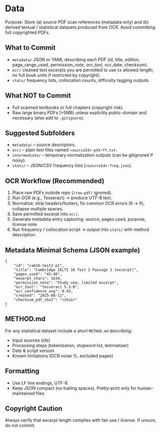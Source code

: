 # Data

Purpose: Store (a) source PDF scan references (metadata only) and (b) derived textual / statistical datasets produced from OCR. Avoid committing full copyrighted PDFs.

## What to Commit

- `metadata/` JSON or YAML describing each PDF (id, title, edition, page_range_used, permission_note, ocr_tool, ocr_date, checksum).
- `ocr/` cleaned text excerpts you are permitted to use (≤ allowed length; no full book units if restricted by copyright).
- `stats/` frequency lists, collocation counts, difficulty tagging outputs.

## What NOT to Commit

- Full scanned textbooks or full chapters (copyright risk).
- Raw large binary PDFs (>5MB) unless explicitly public-domain and necessary (else add to `.gitignore`).

## Suggested Subfolders

- `metadata/` – source descriptors.
- `ocr/` – plain text files named `<sourceId>-pXX-YY.txt`.
- `intermediate/` – temporary normalization outputs (can be gitignored if noisy).
- `stats/` – JSON/CSV frequency lists (`<sourceId>-freq.json`).

## OCR Workflow (Recommended)

1. Place raw PDFs outside repo (`/raw-pdf/` ignored).
2. Run OCR (e.g., Tesseract) -> produce UTF-8 text.
3. Normalize: strip headers/footers, fix common OCR errors (ﬁ -> fi), collapse multiple spaces.
4. Save permitted excerpt into `ocr/`.
5. Generate metadata entry capturing: source, pages used, purpose, license note.
6. Run frequency / collocation script -> output into `stats/` with method description.

## Metadata Minimal Schema (JSON example)

```
{
	"id": "cam16-test2-p1",
	"title": "Cambridge IELTS 16 Test 2 Passage 1 (excerpt)",
	"pages_used": "45-46",
	"excerpt_chars": 1834,
	"permission_note": "Study use; limited excerpt",
	"ocr_tool": "tesseract 5.3.0",
	"ocr_confidence_avg": 0.93,
	"created": "2025-08-11",
	"checksum_pdf_sha1": "<sha1>"
}
```

## METHOD.md

For any statistical dataset include a short `METHOD.md` describing:

- Input sources (ids)
- Processing steps (tokenization, stopword list, lemmatizer)
- Date & script version
- Known limitations (OCR noise %, excluded pages)

## Formatting

- Use LF line endings, UTF-8.
- Keep JSON compact (no trailing spaces). Pretty-print only for human-maintained files.

## Copyright Caution

Always verify that excerpt length complies with fair use / license. If unsure, do not commit.
